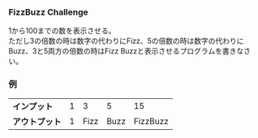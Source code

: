 ### FizzBuzz Challenge

1から100までの数を表示させる。  
ただし3の倍数の時は数字の代わりにFizz、5の倍数の時は数字の代わりにBuzz、3と5両方の倍数の時はFizz Buzzと表示させるプログラムを書きなさい。

### 例

<table>
  <tr>
    <td><b>インプット</b></td>
    <td>1</td>
    <td>3</td>
    <td>5</td>
    <td>15</td>
  </tr>
  <tr>
    <td><b>アウトプット</b></td>
    <td>1</td>
    <td>Fizz</td>
    <td>Buzz</td>
    <td>FizzBuzz</td>
  </tr>
</table>
